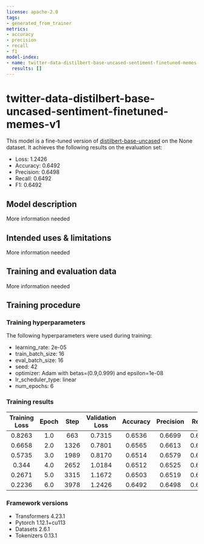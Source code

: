 ```yaml
---
license: apache-2.0
tags:
- generated_from_trainer
metrics:
- accuracy
- precision
- recall
- f1
model-index:
- name: twitter-data-distilbert-base-uncased-sentiment-finetuned-memes-v1
  results: []
---
```


<!-- This model card has been generated automatically according to the information the Trainer had access to. You
should probably proofread and complete it, then remove this comment. -->

# twitter-data-distilbert-base-uncased-sentiment-finetuned-memes-v1

This model is a fine-tuned version of [distilbert-base-uncased](https://huggingface.co/distilbert-base-uncased) on the None dataset.
It achieves the following results on the evaluation set:
- Loss: 1.2426
- Accuracy: 0.6492
- Precision: 0.6498
- Recall: 0.6492
- F1: 0.6492

## Model description

More information needed

## Intended uses & limitations

More information needed

## Training and evaluation data

More information needed

## Training procedure

### Training hyperparameters

The following hyperparameters were used during training:
- learning_rate: 2e-05
- train_batch_size: 16
- eval_batch_size: 16
- seed: 42
- optimizer: Adam with betas=(0.9,0.999) and epsilon=1e-08
- lr_scheduler_type: linear
- num_epochs: 6

### Training results

| Training Loss | Epoch | Step | Validation Loss | Accuracy | Precision | Recall | F1     |
|:-------------:|:-----:|:----:|:---------------:|:--------:|:---------:|:------:|:------:|
| 0.8263        | 1.0   | 663  | 0.7315          | 0.6536   | 0.6699    | 0.6536 | 0.6502 |
| 0.6658        | 2.0   | 1326 | 0.7801          | 0.6565   | 0.6613    | 0.6565 | 0.6560 |
| 0.5735        | 3.0   | 1989 | 0.8170          | 0.6514   | 0.6579    | 0.6514 | 0.6504 |
| 0.344         | 4.0   | 2652 | 1.0184          | 0.6512   | 0.6525    | 0.6512 | 0.6512 |
| 0.2671        | 5.0   | 3315 | 1.1672          | 0.6503   | 0.6519    | 0.6503 | 0.6504 |
| 0.2236        | 6.0   | 3978 | 1.2426          | 0.6492   | 0.6498    | 0.6492 | 0.6492 |


### Framework versions

- Transformers 4.23.1
- Pytorch 1.12.1+cu113
- Datasets 2.6.1
- Tokenizers 0.13.1
